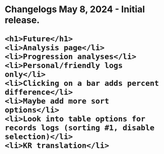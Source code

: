 <div>
  <p>
    <h1>Changelogs</li>
    May 8, 2024 - Initial release.
    
    <h1>Future</h1>
    <li>Analysis page</li>
    <li>Progression analyses</li>
    <li>Personal/friendly logs only</li>
    <li>Clicking on a bar adds percent difference</li>
    <li>Maybe add more sort options</li>
    <li>Look into table options for records logs (sorting #1, disable selection)</li>
    <li>KR translation</li>
  </p>
</div>
